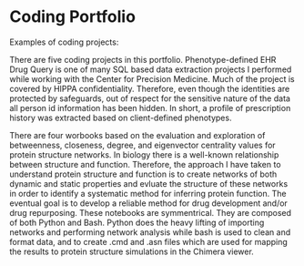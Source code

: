 # Coding Portfolio
Examples of coding projects:

There are five coding projects in this portfolio. Phenotype-defined EHR Drug Query is one of many SQL based data extraction projects I performed while working with the Center for Precision Medicine. Much of the project is covered by HIPPA confidentiality. Therefore, even though the identities are protected by safeguards, out of respect for the sensitive nature of the data all person id information has been hidden. In short, a profile of prescription history was extracted based on client-defined phenotypes.  

There are four worbooks based on the evaluation and exploration of betweenness, closeness, degree, and eigenvector centrality values for protein structure networks. In biology there is a well-known relationship between structure and function. Therefore, the approach I have taken to understand protein structure and function is to create networks of both dynamic and static properties and evluate the structure of these networks in order to identify a systematic method for inferring protein function. The eventual goal is to develop a reliable method for drug development and/or drug repurposing. These notebooks are symmentrical. They are composed of both Python and Bash. Python does the heavy lifting of importing networks and performing network analysis while bash is used to clean and format data, and to create .cmd and .asn files which are used for mapping the results to protein structure simulations in the Chimera viewer. 
